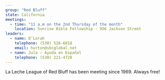 ```yaml
---
group: "Red Bluff"
state: California
meetings:
  - time: "11 a.m on the 2nd Thursday of the month"
    location: Sunrise Bible Fellowship · 956 Jackson Street
leaders:
  - name: D’Lorah
    telephone: (530) 526-6818
    email: hurton@sbcglobal.net
  - name: Jula – Ayuda en Español
    telephone: (530) 221-4720
---
```

La Leche League of Red Bluff has been meeting since 1969. Always free!